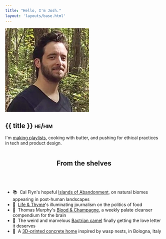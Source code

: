```yaml
---
title: "Hello, I'm Josh."
layout: 'layouts/base.html'
---
```


<section id="intro" class="greeting">
	<div class="row container-narrow">
		<img class="avatar" src="./img/profile-2.jpeg" alt="avatar" />
		<div class="double-column verticalcenter">
				<h1>{{ title }} <span class="smallcaps">he/him</span></h1>
				<p>I'm <a href="https://music.apple.com/us/playlist/2021-2022-winter/pl.u-AZDXGIdKxa1" target="_blank">making playlists</a>, cooking with butter, and pushing for ethical practices in tech and product design.</p>
		</div>
	</div>
</section>

<section id="obsessions" class="row">
	<div class="row container-narrow">
		<div class="column">
			<header>
				<h2>From the shelves</h2>
			</header>
		</div>
		<div class="double-column">
			<ul class="no-list-decor">
				<li>📚&nbsp;&nbsp;Cal Flyn's hopeful <a href="https://www.calflyn.com/nonfiction-books/islands-of-abandonment-nature-rebounding-post-human-landscape" target="_blank">Islands of Abandonment</a>, on natural biomes appearing in post-human landscapes</li>
				<li>🍱&nbsp;&nbsp;<a href="https://lifeandthyme.com" target="_blank">Life & Thyme</a>'s illuminating journalism on the politics of food</li>
				<li>📸&nbsp;&nbsp;Thomas Murphy's <a href="https://therealmurphy.substack.com" target="_blank">Blood & Champagne</a>, a weekly palate cleanser compendium for the brain</li>
				<li>🐪&nbsp;&nbsp;The weird and marvelous <a href="https://vimeo.com/407941034" target="_blank">Bactrian camel</a> finally getting the love letter it deserves</li>
				<li>🐝&nbsp;&nbsp;A <a href="https://www.dwell.com/article/tecla-3d-printed-home-mario-cucinella-architects-wasp-28cde493" target="_blank">3D-printed concrete home</a> inspired by wasp nests, in Bologna, Italy</li>
			</ul>
		</div>
	</div>
</section>
